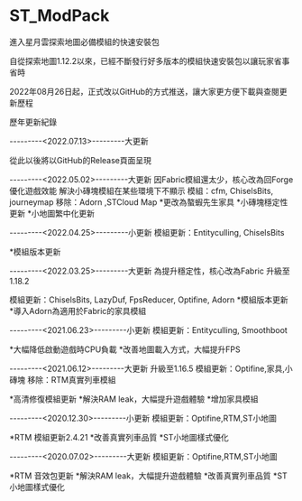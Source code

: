 # ST_ModPack
進入星月雲探索地圖必備模組的快速安裝包

自從探索地圖1.12.2以來，已經不斷發行好多版本的模組快速安裝包以讓玩家省事省時

2022年08月26日起，正式改以GitHub的方式推送，讓大家更方便下載與查閱更新歷程


歷年更新紀錄

---------<2022.07.13>---------大更新

從此以後將以GitHub的Release頁面呈現

---------<2022.05.02>---------大更新 
因Fabric模組還太少，核心改為回Forge
優化遊戲效能
解決小磚塊模組在某些環境下不顯示
模組：cfm, ChiselsBits, journeymap
移除：Adorn ,STCloud Map
*更改為螯蝦先生家具
*小磚塊穩定性更新
*小地圖繁中化更新


---------<2022.04.25>---------小更新
模組更新：Entityculling, ChiselsBits

*模組版本更新


---------<2022.03.25>---------大更新 
為提升穩定性，核心改為Fabric
升級至1.18.2

模組更新：ChiselsBits, LazyDuf, FpsReducer, Optifine, Adorn
*模組版本更新
*導入Adorn為適用於Fabric的家具模組


---------<2021.06.23>---------小更新
模組更新：Entityculling, Smoothboot

*大幅降低啟動遊戲時CPU負載
*改善地圖載入方式，大幅提升FPS


---------<2021.06.12>---------大更新
升級至1.16.5
模組更新：Optifine,家具,小磚塊
移除：RTM真實列車模組

*高清修復模組更新
*解決RAM leak，大幅提升遊戲體驗
*增加家具模組


---------<2020.12.30>---------小更新
模組更新：Optifine,RTM,ST小地圖

*RTM 模組更新2.4.21
*改善真實列車品質
*ST小地圖樣式優化


---------<2020.07.02>---------大更新
模組更新：Optifine,RTM,ST小地圖

*RTM 音效包更新
*解決RAM leak，大幅提升遊戲體驗
*改善真實列車品質
*ST小地圖樣式優化

